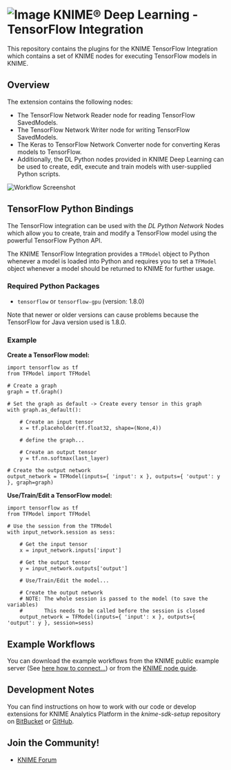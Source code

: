 # ![Image](https://www.knime.com/files/knime_logo_github_40x40_4layers.png) KNIME® Deep Learning - TensorFlow Integration

This repository contains the plugins for the KNIME TensorFlow Integration which contains a set of KNIME nodes for executing TensorFlow models in KNIME.

## Overview

The extension contains the following nodes:

* The TensorFlow Network Reader node for reading TensorFlow SavedModels.
* The TensorFlow Network Writer node for writing TensorFlow SavedModels.
* The Keras to TensorFlow Network Converter node for converting Keras models to TensorFlow.
* Additionally, the DL Python nodes provided in KNIME Deep Learning can be used to create, edit, execute and train models with user-supplied Python scripts.

![Workflow Screenshot](https://files.knime.com/sites/default/files/KNIME-TF-Screenshot.png)

## TensorFlow Python Bindings

The TensorFlow integration can be used with the _DL Python Network_ Nodes which allow you to create, train and modify a TensorFlow model using the powerful TensorFlow Python API.

The KNIME TensorFlow Integration provides a `TFModel` object to Python whenever a model is loaded into Python and requires you to set a `TFModel` object whenever a model should be returned to KNIME for further usage.

### Required Python Packages

* `tensorflow` or `tensorflow-gpu` (version: 1.8.0)

Note that newer or older versions can cause problems because the TensorFlow for Java version used is 1.8.0.

### Example

__Create a TensorFlow model:__

```
import tensorflow as tf
from TFModel import TFModel

# Create a graph
graph = tf.Graph()

# Set the graph as default -> Create every tensor in this graph
with graph.as_default():

    # Create an input tensor
    x = tf.placeholder(tf.float32, shape=(None,4))

    # define the graph...

    # Create an output tensor
    y = tf.nn.softmax(last_layer)

# Create the output network
output_network = TFModel(inputs={ 'input': x }, outputs={ 'output': y }, graph=graph)
```

__Use/Train/Edit a TensorFlow model:__

```
import tensorflow as tf
from TFModel import TFModel

# Use the session from the TFModel
with input_network.session as sess:

    # Get the input tensor
    x = input_network.inputs['input']

    # Get the output tensor
    y = input_network.outputs['output']

    # Use/Train/Edit the model...

    # Create the output network
    # NOTE: The whole session is passed to the model (to save the variables)
    #       This needs to be called before the session is closed
    output_network = TFModel(inputs={ 'input': x }, outputs={ 'output': y }, session=sess)
```


## Example Workflows

You can download the example workflows from the KNIME public example server (See [here how to connect...](https://www.knime.org/example-workflows)) or from the [KNIME node guide](https://www.knime.com/nodeguide/analytics/deep-learning).

## Development Notes

You can find instructions on how to work with our code or develop extensions for
KNIME Analytics Platform in the _knime-sdk-setup_ repository
on [BitBucket](https://bitbucket.org/KNIME/knime-sdk-setup)
or [GitHub](http://github.com/knime/knime-sdk-setup).

## Join the Community!

* [KNIME Forum](https://tech.knime.org/forum)
